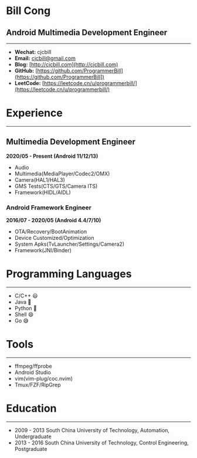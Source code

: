 # Bill Cong

## Android Multimedia Development Engineer

---

- **Wechat:** cjcbill
- **Email:**  cjcbill@gmail.com
- **Blog:**   [http://cjcbill.com](http://cjcbill.com)
- **GitHub:** [https://github.com/ProgrammerBill](https://github.com/ProgrammerBill])
- **LeetCode:**   [https://leetcode.cn/u/programmerbill/](https://leetcode.cn/u/programmerbill/)

# Experience

---

## Multimedia Development Engineer

**2020/05 - Present (Android 11/12/13)**

- Audio
- Multimedia(MediaPlayer/Codec2/OMX)
- Camera(HAL1/HAL3)
- GMS Tests(CTS/GTS/Camera ITS)
- Framework(HIDL/AIDL)

### Android Framework Engineer

**2016/07 - 2020/05 (Android 4.4/7/10)**

- OTA/Recovery/BootAnimation
- Device Customized/Optimization
- System Apks(TvLauncher/Settings/Camera2)
- Framework(JNI/Binder)

# Programming Languages

---

- C/C++  😃
- Java   🙂
- Python 🙂
- Shell  😄
- Go     😅

# Tools

---

- ffmpeg/ffprobe
- Android Studio
- vim(vim-plug/coc.nvim)
- Tmux/FZF/RipGrep

# Education

---

- 2009 - 2013 South China University of Technology, Automation, Undergraduate
- 2013 - 2016 South China University of Technology,  Control Engineering, Postgraduate
